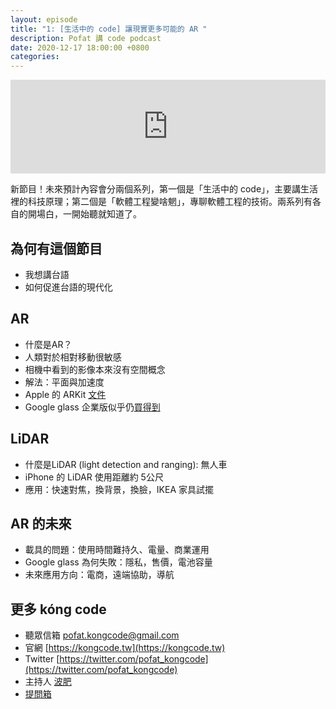 ```yaml
---
layout: episode
title: "1: [生活中的 code] 讓現實更多可能的 AR "
description: Pofat 講 code podcast
date: 2020-12-17 18:00:00 +0800
categories: 
---
```


<iframe src="https://player.soundon.fm/embed?podcast=832a4f37-a4c4-410f-883e-e73113ee0527&episode=e84bb236-180f-4294-a55c-104e5758bfd4" width="100%" style="width: 1px; min-width: 100%;" frameborder="0" scrolling="no"></iframe>

新節目！未來預計內容會分兩個系列，第一個是「生活中的 code」，主要講生活裡的科技原理；第二個是「軟體工程變啥魍」，專聊軟體工程的技術。兩系列有各自的開場白，一開始聽就知道了。

## 為何有這個節目

* 我想講台語
* 如何促進台語的現代化

## AR

* 什麼是AR？
* 人類對於相對移動很敏感
* 相機中看到的影像本來沒有空間概念
* 解法：平面與加速度
* Apple 的 ARKit [文件](https://developer.apple.com/documentation/arkit)
* Google glass 企業版似乎仍[買得到](https://www.google.com/glass/tech-specs/)

## LiDAR

* 什麼是LiDAR (light detection and ranging): 無人車
* iPhone 的 LiDAR 使用距離約 5公尺
* 應用：快速對焦，換背景，換臉，IKEA 家具試擺

## AR 的未來

* 載具的問題：使用時間難持久、電量、商業運用
* Google glass 為何失敗：隱私，售價，電池容量
* 未來應用方向：電商，遠端協助，導航 

## 更多 kóng code

* 聽眾信箱 [pofat.kongcode@gmail.com](mailto:pofat.kongcode@gmail.com)
* 官網 [https://kongcode.tw](https://kongcode.tw)
* Twitter [https://twitter.com/pofat_kongcode](https://twitter.com/pofat_kongcode)
* 主持人 [波肥](https://twitter.com/PofatTseng)
* [提問箱](https://peing.net/zh-TW/pofat_kongcode)